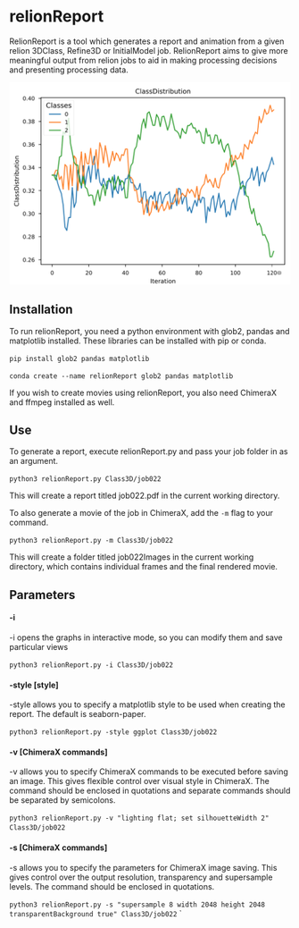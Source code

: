 # relionReport
RelionReport is a tool which generates a report and animation from a given relion 3DClass, Refine3D or InitialModel job. 
RelionReport aims to give more meaningful output from relion jobs to aid in making processing decisions and presenting processing data.

![GitHub Logo](/images/distribution.png)

## Installation
To run relionReport, you need a python environment with glob2, pandas and matplotlib installed. These libraries can be installed with pip or conda.

`pip install glob2 pandas matplotlib`

`conda create --name relionReport glob2 pandas matplotlib`

If you wish to create movies using relionReport, you also need ChimeraX and ffmpeg installed as well.

## Use
To generate a report, execute relionReport.py and pass your job folder in as an argument.

`python3 relionReport.py Class3D/job022`

This will create a report titled job022.pdf in the current working directory.

To also generate a movie of the job in ChimeraX, add the `-m` flag to your command.

`python3 relionReport.py -m Class3D/job022`

This will create a folder titled job022Images in the current working directory, which contains individual frames and the final rendered movie.

## Parameters

#### -i

-i opens the graphs in interactive mode, so you can modify them and save particular views

`python3 relionReport.py -i Class3D/job022`

#### -style [style]
-style allows you to specify a matplotlib style to be used when creating the report. The default is seaborn-paper.

`python3 relionReport.py -style ggplot Class3D/job022`

#### -v [ChimeraX commands]

-v allows you to specify ChimeraX commands to be executed before saving an image. This gives flexible control over visual style in ChimeraX.
The command should be enclosed in quotations and separate commands should be separated by semicolons.

`python3 relionReport.py -v "lighting flat; set silhouetteWidth 2" Class3D/job022`

#### -s [ChimeraX commands]

-s allows you to specify the parameters for ChimeraX image saving. This gives control over the output resolution, transparency and supersample levels.
The command should be enclosed in quotations.

`python3 relionReport.py -s "supersample 8 width 2048 height 2048 transparentBackground true" Class3D/job022`
`
